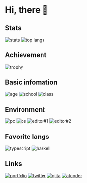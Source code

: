 # Hi, there :wave:

## Stats

<span>
  <img align="top" alt="stats" src="https://github-readme-stats.vercel.app/api?username=shun-shobon&count_private=true&show_icons=true">
</span>
<span>
  <img align="top" alt="top langs" src="https://github-readme-stats.vercel.app/api/top-langs/?username=shun-shobon&count-private=true&layout=compact">
</span>

## Achievement

![trophy](https://github-profile-trophy.vercel.app/?username=shun-shobon&margin-w=20)

## Basic infomation

![age](https://img.shields.io/badge/age-17-brightgreen?style=for-the-badge)
![school](https://img.shields.io/badge/school-HNNCT-red?style=for-the-badge)
![class](https://img.shields.io/badge/class-2J-blue?style=for-the-badge)

## Environment

![pc](https://img.shields.io/badge/pc-Macbook_pro-brightgreen?style=for-the-badge)
![os](https://img.shields.io/badge/OS-Mac_OS-red?style=for-the-badge)
![editor#1](https://img.shields.io/badge/editor%231-neovim-blue?style=for-the-badge)
![editor#2](https://img.shields.io/badge/editor%232-jetbrains-orange?style=for-the-badge)

## Favorite langs

![typescript](https://img.shields.io/badge/typescript-love_it-brightgreen?style=for-the-badge)
![haskell](https://img.shields.io/badge/haskell-it's_interesting-red?style=for-the-badge)

## Links

[![portfolio](https://img.shields.io/badge/portfolio-shun.technology-brightgreen?style=for-the-badge)](https://shun.technology)
[![twitter](https://img.shields.io/badge/twitter-@programmer__shun-red?style=for-the-badge)](https://twitter.com/programmer_shun)
[![qiita](https://img.shields.io/badge/qiita-@shun__shobon-blue?style=for-the-badge)](https://qiita.com/shun-shobon)
[![atcoder](https://img.shields.io/badge/atcoder-@SHUN__shobon-orange?style=for-the-badge)](https://atcoder.jp/users/SHUN_shobon)
